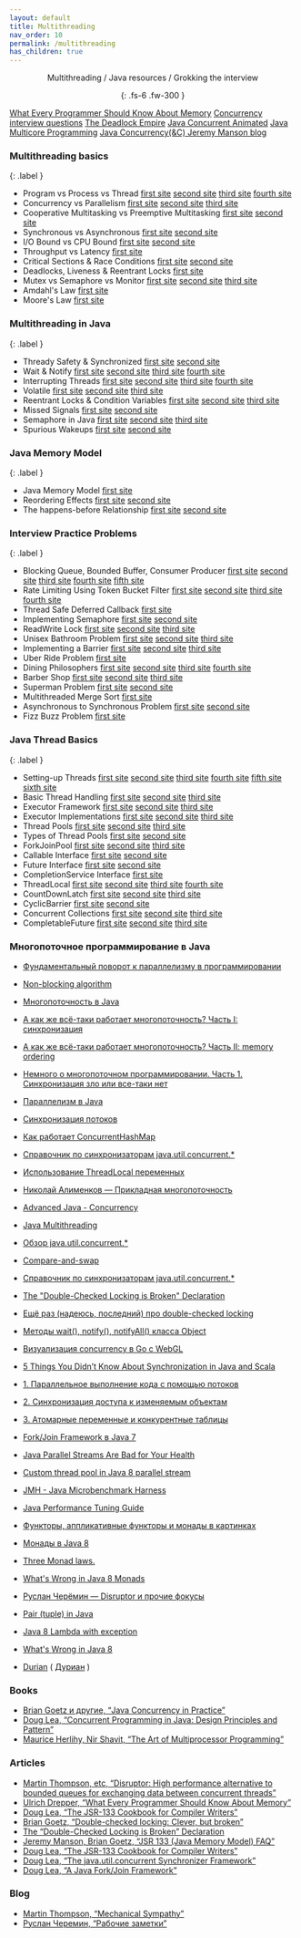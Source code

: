 ```yaml
---
layout: default
title: Multithreading
nav_order: 10
permalink: /multithreading
has_children: true
---
```

<div align="center" markdown="1">
Multithreading / Java resources / Grokking the interview

{: .fs-6 .fw-300 }
</div>

[What Every Programmer Should Know About Memory](http://diyhpl.us/~bryan/papers2/distributed/distributed-systems/what-every-programmer-should-know-about-memory.2007.pdf)
[Concurrency interview questions](https://github.com/enhorse/java-interview/blob/master/concurrency.md)
[The Deadlock Empire](https://deadlockempire.github.io/)
[Java Concurrent Animated](http://www.jconcurrent.com/)
[Java Multicore Programming](https://habr.com/ru/company/golovachcourses/blog/223083/)
[Java Concurrency(&C) Jeremy Manson blog](http://jeremymanson.blogspot.com/)
  
### Multithreading basics
{: .label }
*  Program vs Process vs Thread  [first site](https://neharustagiblog.wordpress.com/2014/09/26/program-vs-process-vs-thread-vs-task/) [second site](https://learnc.info/c/processes_and_threads.html) [third site](https://coderoad.ru/200469/%D0%92-%D1%87%D0%B5%D0%BC-%D1%80%D0%B0%D0%B7%D0%BD%D0%B8%D1%86%D0%B0-%D0%BC%D0%B5%D0%B6%D0%B4%D1%83-%D0%BF%D1%80%D0%BE%D1%86%D0%B5%D1%81%D1%81%D0%BE%D0%BC-%D0%B8-%D0%BF%D0%BE%D1%82%D0%BE%D0%BA%D0%BE%D0%BC) [fourth site](https://habr.com/ru/post/40275/)
*  Concurrency vs Parallelism  [first site](https://habr.com/ru/company/piter/blog/274569/) [second site](http://tutorials.jenkov.com/java-concurrency/concurrency-vs-parallelism.html) [third site](https://learnc.info/c/processes_and_threads.html)
*  Cooperative Multitasking vs Preemptive Multitasking [first site](https://ru.qaz.wiki/wiki/Cooperative_multitasking) [second site](https://ru.qaz.wiki/wiki/Preemption_(computing))
*  Synchronous vs Asynchronous [first site](https://itsobes.ru/JavaSobes/chem-sinkhronnyi-server-otlichaetsia-ot-asinkhronnogo/) [second site](https://coderoad.ru/5385407/%D0%92-%D1%87%D0%B5%D0%BC-%D1%80%D0%B0%D0%B7%D0%BD%D0%B8%D1%86%D0%B0-%D0%BC%D0%B5%D0%B6%D0%B4%D1%83-Jetty-%D0%B8-Netty)
*  I/O Bound vs CPU Bound [first site](https://coderoad.ru/868568/%D0%A7%D1%82%D0%BE-%D0%BE%D0%B7%D0%BD%D0%B0%D1%87%D0%B0%D1%8E%D1%82-%D1%82%D0%B5%D1%80%D0%BC%D0%B8%D0%BD%D1%8B-%D1%81%D0%B2%D1%8F%D0%B7%D0%B0%D0%BD%D0%BD%D1%8B%D0%B5-CPU-bound-%D0%B8-I-O) [second site](https://stackoverflow.com/questions/868568/what-do-the-terms-cpu-bound-and-i-o-bound-mean)
*  Throughput vs Latency  [first site](https://dzone.com/articles/what-latency-throughput-and)
*  Critical Sections & Race Conditions  [first site](https://ru.wikipedia.org/wiki/%D0%9A%D1%80%D0%B8%D1%82%D0%B8%D1%87%D0%B5%D1%81%D0%BA%D0%B0%D1%8F_%D1%81%D0%B5%D0%BA%D1%86%D0%B8%D1%8F) [second site](https://github.com/merry75/educative.io_courses/blob/master/Java%20Multithreading%20for%20Senior%20Engineering%20Interviews%20-%20Learn%20Interactively/8_Critical_Sections___Race_Conditions.pdf)
*  Deadlocks, Liveness & Reentrant Locks  [first site](https://www.baeldung.com/java-deadlock-livelock)
*  Mutex vs Semaphore vs Monitor   [first site](https://javarush.ru/groups/posts/2174-v-chem-raznica-mezhdu-mjhjuteksom-monitorom-i-semaforom) [second site](https://github.com/merry75/educative.io_courses/blob/master/Java%20Multithreading%20for%20Senior%20Engineering%20Interviews%20-%20Learn%20Interactively/10_Mutex_vs_Semaphore.pdf) [third site](https://github.com/merry75/educative.io_courses/blob/master/Java%20Multithreading%20for%20Senior%20Engineering%20Interviews%20-%20Learn%20Interactively/11_Mutex_vs_Monitor.pdf)
*  Amdahl's Law  [first site](https://uk.wikipedia.org/wiki/%D0%97%D0%B0%D0%BA%D0%BE%D0%BD_%D0%90%D0%BC%D0%B4%D0%B0%D0%BB%D0%B0)
*  Moore's Law  [first site](https://uk.wikipedia.org/wiki/%D0%97%D0%B0%D0%BA%D0%BE%D0%BD_%D0%9C%D1%83%D1%80%D0%B0)

### Multithreading in Java
{: .label }
*  Thready Safety & Synchronized  [first site](https://javarush.ru/groups/posts/1055-sinkhronizacija-potokov-blokirovka-obhhekta-i-blokirovka-klassa) [second site](https://github.com/merry75/educative.io_courses/blob/master/Java%20Multithreading%20for%20Senior%20Engineering%20Interviews%20-%20Learn%20Interactively/16_Thready_Safety___Synchronized.pdf)
*  Wait & Notify  [first site](https://javarush.ru/quests/lectures/questmultithreading.level01.lecture06) [second site](https://coderoad.ru/2536692/%D0%9F%D1%80%D0%BE%D1%81%D1%82%D0%BE%D0%B9-%D1%81%D1%86%D0%B5%D0%BD%D0%B0%D1%80%D0%B8%D0%B9-%D1%81-%D0%B8%D1%81%D0%BF%D0%BE%D0%BB%D1%8C%D0%B7%D0%BE%D0%B2%D0%B0%D0%BD%D0%B8%D0%B5%D0%BC-wait-%D0%B8-notify-%D0%B2-java) [third site]() [fourth site]()
*  Interrupting Threads  [first site](https://javarush.ru/quests/lectures/questmultithreading.level05.lecture06) [second site](https://www.ibm.com/developerworks/ru/library/j-jtp05236/index.html) [third site](https://coderoad.ru/20527893/Java-Thread-stop-%D0%BF%D1%80%D0%BE%D1%82%D0%B8%D0%B2-Thread-interrupt) [fourth site](https://habr.com/ru/post/133413/)
*  Volatile  [first site](https://javarush.ru/groups/posts/1998-upravlenie-potokami-metodih-volatile-i-yield) [second site](https://javarush.ru/quests/lectures/questmultithreading.level06.lecture04) [third site](https://www.ibm.com/developerworks/ru/library/j-5things15/index.html)
*  Reentrant Locks & Condition Variables  [first site](https://metanit.com/java/tutorial/8.10.php) [second site](http://java-online.ru/concurrent-locks.xhtml) [third site](https://stackoverflow.com/questions/33229932/reeantrantlock-and-condition-variable)
*  Missed Signals  [first site](https://stackoverflow.com/questions/19509209/what-is-missed-signal-in-java-how-calling-notify-be-missed-by-the-waiting-thr/19509301) [second site](https://github.com/merry75/educative.io_courses/blob/master/Java%20Multithreading%20for%20Senior%20Engineering%20Interviews%20-%20Learn%20Interactively/21_Missed_Signals.pdf)
*  Semaphore in Java  [first site](https://habr.com/ru/post/261273/) [second site](https://pro-java.ru/parallelizm-v-java/klass-semaphore-primery-realizacii-koda-v-java/) [third site](https://www.codeflow.site/ru/article/java__java-semaphore-examples)
*  Spurious Wakeups  [first site](https://coderoad.ru/2540984/%D0%9F%D0%BE%D1%87%D0%B5%D0%BC%D1%83-%D0%BF%D0%BE%D1%82%D0%BE%D0%BA%D0%B8-%D1%81%D0%BF%D0%BE%D0%BD%D1%82%D0%B0%D0%BD%D0%BD%D0%BE-%D0%BF%D1%80%D0%BE%D0%B1%D1%83%D0%B6%D0%B4%D0%B0%D1%8E%D1%82%D1%81%D1%8F-%D0%BE%D1%82-wait) [second site](https://stackoverflow.com/questions/1050592/do-spurious-wakeups-in-java-actually-happen)

### Java Memory Model
{: .label }
*  Java Memory Model  [first site](https://habr.com/ru/post/440590/)
*  Reordering Effects  [first site](https://habr.com/ru/post/133981/) [second site](https://coderoad.ru/52648800/%D0%9A%D0%B0%D0%BA-%D0%BF%D1%80%D0%BE%D0%B4%D0%B5%D0%BC%D0%BE%D0%BD%D1%81%D1%82%D1%80%D0%B8%D1%80%D0%BE%D0%B2%D0%B0%D1%82%D1%8C-%D0%BF%D1%80%D0%BE%D0%B1%D0%BB%D0%B5%D0%BC%D1%8B-%D1%81-%D0%BF%D0%B5%D1%80%D0%B5%D1%83%D0%BF%D0%BE%D1%80%D1%8F%D0%B4%D0%BE%D1%87%D0%B5%D0%BD%D0%B8%D0%B5%D0%BC-%D0%B8%D0%BD%D1%81%D1%82%D1%80%D1%83%D0%BA%D1%86%D0%B8%D0%B9-Java)
*  The happens-before Relationship  [first site](https://ru.stackoverflow.com/questions/547859/java-memory-model-%D0%B8-happens-before) [second site](https://github.com/merry75/educative.io_courses/blob/master/Java%20Multithreading%20for%20Senior%20Engineering%20Interviews%20-%20Learn%20Interactively/27_The_happens_before_Relationship.pdf)

### Interview Practice Problems
{: .label }
*  Blocking Queue, Bounded Buffer, Consumer Producer  [first site](https://uk.wikipedia.org/wiki/%D0%97%D0%B0%D0%B4%D0%B0%D1%87%D0%B0_%D0%BF%D0%BE%D1%81%D1%82%D0%B0%D1%87%D0%B0%D0%BB%D1%8C%D0%BD%D0%B8%D0%BA%D0%B0-%D1%81%D0%BF%D0%BE%D0%B6%D0%B8%D0%B2%D0%B0%D1%87%D0%B0) [second site](https://javarush.ru/groups/posts/1133-primer-synchronousqueue-v-java---reshenie-zadachi-proizvoditeljh-potrebiteljh) [third site](https://github.com/merry75/educative.io_courses/blob/master/Java%20Multithreading%20for%20Senior%20Engineering%20Interviews%20-%20Learn%20Interactively/28_Blocking_Queue___Bounded_Buffer___Consumer_Producer.pdf) [fourth site](https://github.com/merry75/educative.io_courses/blob/master/Java%20Multithreading%20for%20Senior%20Engineering%20Interviews%20-%20Learn%20Interactively/29_____continued.pdf) [fifth site](https://github.com/merry75/educative.io_courses/blob/master/Java%20Multithreading%20for%20Senior%20Engineering%20Interviews%20-%20Learn%20Interactively/30_____continued.pdf)
*  Rate Limiting Using Token Bucket Filter  [first site](https://linkmeup.gitbook.io/sdsm/15.-qos/7.-ogranichenie-skorosti/4-mekhanizmy-leaky-bucket-i-token-bucket/1-algoritm-token-bucket) [second site](https://habr.com/ru/post/448438/) [third site](https://github.com/merry75/educative.io_courses/blob/master/Java%20Multithreading%20for%20Senior%20Engineering%20Interviews%20-%20Learn%20Interactively/31_Rate_Limiting_Using_Token_Bucket_Filter.pdf) [fourth site](https://github.com/merry75/educative.io_courses/blob/master/Java%20Multithreading%20for%20Senior%20Engineering%20Interviews%20-%20Learn%20Interactively/32_____continued.pdf)
*  Thread Safe Deferred Callback  [first site](https://github.com/merry75/educative.io_courses/blob/master/Java%20Multithreading%20for%20Senior%20Engineering%20Interviews%20-%20Learn%20Interactively/33_Thread_Safe_Deferred_Callback.pdf)
*  Implementing Semaphore  [first site](https://stackoverflow.com/questions/33766797/how-to-implement-a-semaphore) [second site](https://github.com/merry75/educative.io_courses/blob/master/Java%20Multithreading%20for%20Senior%20Engineering%20Interviews%20-%20Learn%20Interactively/34_Implementing_Semaphore.pdf)
*  ReadWrite Lock  [first site](https://coderlessons.com/tutorials/java-tekhnologii/izuchite-java-parallelizm/parallelizm-java-interfeis-readwritelock) [second site](https://dou.ua/lenta/articles/clh-lock/) [third site](https://github.com/merry75/educative.io_courses/blob/master/Java%20Multithreading%20for%20Senior%20Engineering%20Interviews%20-%20Learn%20Interactively/35_ReadWrite_Lock.pdf)
*  Unisex Bathroom Problem  [first site](https://stackoverflow.com/questions/11135207/java-unisex-bathroom/11139167) [second site](https://coderoad.ru/11135207/Java-%D1%83%D0%BD%D0%B8%D1%81%D0%B5%D0%BA%D1%81-%D0%B2%D0%B0%D0%BD%D0%BD%D0%B0%D1%8F-%D0%BA%D0%BE%D0%BC%D0%BD%D0%B0%D1%82%D0%B0) [third site](https://github.com/merry75/educative.io_courses/blob/master/Java%20Multithreading%20for%20Senior%20Engineering%20Interviews%20-%20Learn%20Interactively/36_Unisex_Bathroom_Problem.pdf)
*  Implementing a Barrier  [first site](https://pro-java.ru/parallelizm-v-java/klass-cyclicbarrier-primery-realizacii-koda-v-java/) [second site](https://www.codeflow.site/ru/article/java-cyclic-barrier) [third site](https://github.com/merry75/educative.io_courses/blob/master/Java%20Multithreading%20for%20Senior%20Engineering%20Interviews%20-%20Learn%20Interactively/37_Implementing_a_Barrier.pdf)
*  Uber Ride Problem  [first site](https://github.com/merry75/educative.io_courses/blob/master/Java%20Multithreading%20for%20Senior%20Engineering%20Interviews%20-%20Learn%20Interactively/38_Uber_Ride_Problem.pdf)
*  Dining Philosophers  [first site](https://uk.wikipedia.org/wiki/%D0%97%D0%B0%D0%B4%D0%B0%D1%87%D0%B0_%D1%84%D1%96%D0%BB%D0%BE%D1%81%D0%BE%D1%84%D1%96%D0%B2,_%D1%89%D0%BE_%D0%BE%D0%B1%D1%96%D0%B4%D0%B0%D1%8E%D1%82%D1%8C) [second site](https://medium.com/@chekmenev/%D0%B7%D0%B0%D0%B4%D0%B0%D1%87%D0%B0-%D0%BE%D0%B1%D0%B5%D0%B4%D0%B0%D1%8E%D1%89%D0%B8%D1%85-%D1%84%D0%B8%D0%BB%D0%BE%D1%81%D0%BE%D1%84%D0%BE%D0%B2-ac6644ca83b2) [third site](http://is.ifmo.ru/download/phil.pdf) [fourth site](https://github.com/merry75/educative.io_courses/blob/master/Java%20Multithreading%20for%20Senior%20Engineering%20Interviews%20-%20Learn%20Interactively/39_Dining_Philosophers.pdf)
*  Barber Shop  [first site](https://ichi.pro/ru/potoki-java-problema-spasego-parikmahera-26690334138382) [second site](https://ru.wikipedia.org/wiki/%D0%9F%D1%80%D0%BE%D0%B1%D0%BB%D0%B5%D0%BC%D0%B0_%D1%81%D0%BF%D1%8F%D1%89%D0%B5%D0%B3%D0%BE_%D0%BF%D0%B0%D1%80%D0%B8%D0%BA%D0%BC%D0%B0%D1%85%D0%B5%D1%80%D0%B0) [third site](https://github.com/merry75/educative.io_courses/blob/master/Java%20Multithreading%20for%20Senior%20Engineering%20Interviews%20-%20Learn%20Interactively/40_Barber_Shop.pdf)
*  Superman Problem  [first site](https://github.com/merry75/educative.io_courses/blob/master/Java%20Multithreading%20for%20Senior%20Engineering%20Interviews%20-%20Learn%20Interactively/41_Superman_Problem.pdf) [second site](https://github.com/merry75/educative.io_courses/blob/master/Java%20Multithreading%20for%20Senior%20Engineering%20Interviews%20-%20Learn%20Interactively/42_____continued.pdf)
*  Multithreaded Merge Sort  [first site](https://github.com/merry75/educative.io_courses/blob/master/Java%20Multithreading%20for%20Senior%20Engineering%20Interviews%20-%20Learn%20Interactively/43_Multithreaded_Merge_Sort.pdf)
*  Asynchronous to Synchronous Problem  [first site](https://www.geeksforgeeks.org/asynchronous-synchronous-callbacks-java/) [second site](https://github.com/merry75/educative.io_courses/blob/master/Java%20Multithreading%20for%20Senior%20Engineering%20Interviews%20-%20Learn%20Interactively/44_Asynchronous_to_Synchronous_Problem.pdf)
*  Fizz Buzz Problem [first site](https://github.com/merry75/educative.io_courses/blob/master/Java%20Multithreading%20for%20Senior%20Engineering%20Interviews%20-%20Learn%20Interactively/50_Fizz_Buzz_Problem.pdf)

### Java Thread Basics
{: .label }
*  Setting-up Threads  [first site](https://javarush.ru/groups/posts/2047-threadom-java-ne-isportishjh--chastjh-i---potoki) [second site](http://tutorials.jenkov.com/java-concurrency/creating-and-starting-threads.html) [third site](https://dzone.com/articles/java-thread-tutorial-creating-threads-and-multithr) [fourth site](https://javarush.ru/groups/posts/2048-threadom-java-ne-isportishjh--chastjh-ii---sinkhronizacija) [fifth site](https://javarush.ru/groups/posts/2065-threadom-java-ne-isportishjh--chastjh-iv---callable-future-i-druzjhja) [sixth site](https://javarush.ru/groups/posts/2111-threadom-java-ne-isportishjh--chastjh-vi---k-barjheru)
*  Basic Thread Handling  [first site](http://java-online.ru/java-thread.xhtml) [second site](https://dataart.ua/articles/mnogopotochnost-v-java-lekfiya-4-puly-potokov/) [third site](https://stackoverflow.com/questions/6546193/how-to-catch-an-exception-from-a-thread)
*  Executor Framework  [first site](http://java-online.ru/concurrent-executor.xhtml) [second site](https://medium.com/nuances-of-programming/%D1%84%D1%80%D0%B5%D0%B9%D0%BC%D0%B2%D0%BE%D1%80%D0%BA-executor-%D0%B2-java-d5d4c68ccc55) [third site](https://habr.com/ru/post/260953/)
*  Executor Implementations  [first site](https://javarush.ru/quests/lectures/questmultithreading.level08.lecture09) [second site](https://javarush.ru/groups/posts/2078-threadom-java-ne-isportishjh--chastjh-v---executor-threadpool-fork-join-pool) [third site](https://habr.com/ru/sandbox/114046/)
*  Thread Pools  [first site](https://habr.com/ru/post/326146/) [second site](https://www.codeflow.site/ru/article/thread-pool-java-and-guava) [third site](https://coderoad.ru/10360974/%D0%A7%D1%82%D0%BE-%D0%B8%D0%BC%D0%B5%D0%BD%D0%BD%D0%BE-%D0%B4%D0%B5%D0%BB%D0%B0%D0%B5%D1%82-%D0%BF%D1%83%D0%BB-%D0%BF%D0%BE%D1%82%D0%BE%D0%BA%D0%BE%D0%B2-%D0%B2-Java)
*  Types of Thread Pools  [first site](https://www.baeldung.com/thread-pool-java-and-guava) [second site](https://stackoverflow.com/questions/17186206/types-of-thread-pools-in-java)
*  ForkJoinPool [first site](https://habr.com/ru/post/128985/) [second site](https://javarush.ru/groups/posts/2078-threadom-java-ne-isportishjh--chastjh-v---executor-threadpool-fork-join-pool) [third site](https://www.youtube.com/watch?v=t0dGLFtRR9c)
*  Callable Interface  [first site](https://javadevblog.com/java-callable-kratkoe-opisanie-i-primer-ispol-zovaniya.html) [second site](https://coderoad.ru/30976946/%D0%B2-%D1%87%D0%B5%D0%BC-%D0%BF%D1%80%D0%B5%D0%B8%D0%BC%D1%83%D1%89%D0%B5%D1%81%D1%82%D0%B2%D0%BE-%D0%B8%D1%81%D0%BF%D0%BE%D0%BB%D1%8C%D0%B7%D0%BE%D0%B2%D0%B0%D0%BD%D0%B8%D1%8F-FutureTask-%D0%BF%D0%B5%D1%80%D0%B5%D0%B4-Callable)
*  Future Interface  [first site](https://pro-java.ru/java-dlya-opytnyx/interfejsy-callable-i-future-v-java/) [second site](http://java-online.ru/concurrent-callable.xhtml)
*  CompletionService Interface  [first site](https://coderoad.ru/11872520/ExecutorCompletionService-%D0%97%D0%B0%D1%87%D0%B5%D0%BC-%D0%BD%D1%83%D0%B6%D0%B5%D0%BD-%D0%BE%D0%B4%D0%B8%D0%BD-%D0%B5%D1%81%D0%BB%D0%B8-%D1%83-%D0%BD%D0%B0%D1%81-%D0%B5%D1%81%D1%82%D1%8C-invokeAll)
*  ThreadLocal  [first site](https://articles.javatalks.ru/articles/17) [second site]() [third site]() [fourth site]()
*  CountDownLatch  [first site](https://coderoad.ru/17827022/%D0%9A%D0%B0%D0%BA-CountDownLatch-%D0%B8%D1%81%D0%BF%D0%BE%D0%BB%D1%8C%D0%B7%D1%83%D0%B5%D1%82%D1%81%D1%8F-%D0%B2-Java-%D0%BC%D0%BD%D0%BE%D0%B3%D0%BE%D0%BF%D0%BE%D1%82%D0%BE%D1%87%D0%BD%D0%BE%D1%81%D1%82%D0%B8) [second site](https://www.codeflow.site/ru/article/java-countdown-latch) [third site](https://pro-java.ru/parallelizm-v-java/klass-countdownlatch-primery-realizacii-koda-v-java/)
*  CyclicBarrier  [first site](https://javanerd.ru/%D0%BE%D1%81%D0%BD%D0%BE%D0%B2%D1%8B-java/%D0%BC%D0%BD%D0%BE%D0%B3%D0%BE%D0%BF%D0%BE%D1%82%D0%BE%D1%87%D0%BD%D0%BE%D1%81%D1%82%D1%8C-%D0%BA%D0%BB%D0%B0%D1%81%D1%81-cyclicbarrier/) [second site](https://pro-java.ru/parallelizm-v-java/klass-cyclicbarrier-primery-realizacii-koda-v-java/)
*  Concurrent Collections  [first site](https://habr.com/ru/company/luxoft/blog/157273/) [second site](https://habr.com/ru/post/473352/) [third site](http://java-online.ru/concurrent-collections.xhtml)
*  CompletableFuture  [first site](https://www.youtube.com/watch?v=hqR41XVx3kM) [second site](https://annimon.com/article/3462) [third site](https://www.codeflow.site/ru/article/java-completablefuture)

### Многопоточное программирование в Java

- [Фундаментальный поворот к параллелизму в программировании](https://habrahabr.ru/post/145432/)
- [Non-blocking algorithm](https://en.wikipedia.org/wiki/Non-blocking_algorithm)
- <a href="https://habr.com/ru/post/164487/">Многопоточность в Java</a>
- <a href="https://habr.com/ru/post/143237/">А как же всё-таки работает многопоточность? Часть I: синхронизация</a>
- <a href="https://habr.com/ru/post/209128/">А как же всё-таки работает многопоточность? Часть II: memory ordering</a>
- <a href="https://habr.com/ru/post/150801/">Немного о многопоточном программировании. Часть 1. Синхронизация зло или все-таки нет</a>
- <a href="https://ru.wikipedia.org/wiki/Параллелизм_в_Java">Параллелизм в Java</a>
- <a href="http://www.skipy.ru/technics/synchronization.html">Синхронизация потоков</a>
- <a href="https://habrahabr.ru/post/132884/">Как работает ConcurrentHashMap</a>
- <a href="https://habrahabr.ru/post/277669/"> Справочник по синхронизаторам java.util.concurrent.*</a>
- <a href="http://articles.javatalks.ru/articles/17">Использование ThreadLocal переменных</a>
- <a href="https://www.youtube.com/watch?v=8piqauDj2yo">Николай Алименков — Прикладная многопоточность</a>
- <a href="https://www.youtube.com/playlist?list=PL6jg6AGdCNaXo06LjCBmRao-qJdf38oKp">Advanced Java - Concurrency</a>
- <a href="https://www.youtube.com/playlist?list=PLoij6udfBncgVRq487Me6yQa1kqtxobZS">Java Multithreading</a>
- <a href="http://habrahabr.ru/company/luxoft/blog/157273/">Обзор java.util.concurrent.*</a>
- <a href="https://en.wikipedia.org/wiki/Compare-and-swap">Compare-and-swap</a>
- <a href="https://habrahabr.ru/post/277669/"> Справочник по синхронизаторам java.util.concurrent.*</a>
- <a href="https://www.cs.umd.edu/~pugh/java/memoryModel/DoubleCheckedLocking.html">The "Double-Checked Locking is Broken" Declaration</a>
- <a href="https://habr.com/ru/post/248041/">Ещё раз (надеюсь, последний) про double-checked locking</a>
- <a href="http://www.intuit.ru/studies/courses/16/16/lecture/27127?page=4">Методы wait(), notify(), notifyAll() класса Object</a>

- <a href="https://habr.com/ru/post/276255/">Визуализация concurrency в Go с WebGL</a>
- <a href="https://www.overops.com/blog/5-things-you-didnt-know-about-synchronization-in-java-and-scala/">5 Things You Didn’t Know About Synchronization in Java and Scala</a>

- <a href="https://tproger.ru/translations/java8-concurrency-tutorial-1/">1. Параллельное выполнение кода с помощью потоков</a>
- <a href="https://tproger.ru/translations/java8-concurrency-tutorial-2/">2. Синхронизация доступа к изменяемым объектам</a>
- <a href="https://tproger.ru/translations/java8-concurrency-tutorial-3/">3. Атомарные переменные и конкурентные таблицы</a>

- [Fork/Join Framework в Java 7](https://habrahabr.ru/post/128985/)
- [Java Parallel Streams Are Bad for Your Health](https://zeroturnaround.com/rebellabs/java-parallel-streams-are-bad-for-your-health/)
- [Custom thread pool in Java 8 parallel stream](https://stackoverflow.com/a/21172732/548473)

- <a href="http://tutorials.jenkov.com/java-performance/jmh.html">JMH - Java Microbenchmark Harness</a>
- <a href="http://java-performance.info/jmh/">Java Performance Tuning Guide</a>

- <a href="https://habrahabr.ru/post/183150/"> Функторы, аппликативные функторы и монады в картинках</a>
- <a href="https://habrahabr.ru/company/cit/blog/262055/">Монады в Java 8</a>
- <a href="http://stackoverflow.com/a/19932439/548473">Three Monad laws.</a>
- <a href="https://dzone.com/articles/whats-wrong-java-8-part-iv">What's Wrong in Java 8 Monads</a>

- [Руслан Черёмин — Disruptor и прочие фокусы](https://www.youtube.com/watch?v=IsGBA9KEtTM) 
- [Pair (tuple) in Java](http://stackoverflow.com/questions/521171/a-java-collection-of-value-pairs-tuples) 
- [Java 8 Lambda with exception](http://stackoverflow.com/questions/18198176/java-8-lambda-function-that-throws-exception)
- [What's Wrong in Java 8](https://dzone.com/articles/whats-wrong-java-8-part-iv)
- [Durian](https://github.com/diffplug/durian) ( [Дуриан](https://ru.wikipedia.org/wiki/Дуриан) )

### Books
- [Brian Goetz и другие, “Java Concurrency in Practice”](http://www.amazon.com/Java-Concurrency-Practice-Brian-Goetz/dp/0321349601/)
- [Doug Lea, “Concurrent Programming in Java: Design Principles and Pattern”](http://www.amazon.com/Concurrent-Programming-Java-Principles-Pattern/dp/0201310090/)
- [Maurice Herlihy, Nir Shavit, “The Art of Multiprocessor Programming”](http://www.amazon.com/The-Multiprocessor-Programming-Revised-Reprint/dp/0123973376/)

### Articles
- [Martin Thompson, etc, “Disruptor: High performance alternative to bounded queues for exchanging data between concurrent threads”](http://disruptor.googlecode.com/files/Disruptor-1.0.pdf)
- [Ulrich Drepper, “What Every Programmer Should Know About Memory”](http://diyhpl.us/~bryan/papers2/distributed/distributed-systems/what-every-programmer-should-know-about-memory.2007.pdf)
- [Doug Lea, “The JSR-133 Cookbook for Compiler Writers”](http://gee.cs.oswego.edu/dl/jmm/cookbook.html)
- [Brian Goetz, “Double-checked locking: Clever, but broken”](http://www.javaworld.com/article/2074979/java-concurrency/double-checked-locking--clever--but-broken.html)
- [The “Double-Checked Locking is Broken” Declaration](http://www.cs.umd.edu/~pugh/java/memoryModel/DoubleCheckedLocking.html)
- [Jeremy Manson, Brian Goetz, “JSR 133 (Java Memory Model) FAQ”](http://www.cs.umd.edu/~pugh/java/memoryModel/jsr-133-faq.html)
- [Doug Lea, “The JSR-133 Cookbook for Compiler Writers”](http://gee.cs.oswego.edu/dl/jmm/cookbook.html)
- [Doug Lea, “The java.util.concurrent Synchronizer Framework”](http://gee.cs.oswego.edu/dl/papers/aqs.pdf)
- [Doug Lea, “A Java Fork/Join Framework”](http://gee.cs.oswego.edu/dl/papers/fj.pdf)

### Blog
- [Martin Thompson, “Mechanical Sympathy”](http://mechanical-sympathy.blogspot.com/)
- [Руслан Черемин, “Рабочие заметки”](http://cheremin.blogspot.com/)












